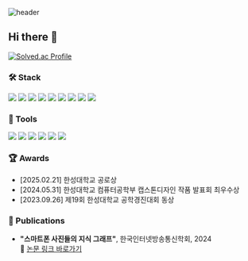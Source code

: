 ![header](https://capsule-render.vercel.app/api?type=waving&color=gradient&customColorList=10&height=200&text=YEWON's%20GITHUB&fontSize=50&animation=twinkling&fontAlign=68&fontAlignY=36)
## Hi there 👋
[![Solved.ac Profile](http://mazassumnida.wtf/api/v2/generate_badge?boj=it1236)](https://solved.ac/profile/it1236)

### 🛠️ Stack
<p>
  <img src="https://img.shields.io/badge/Java-007396?style=flat&logo=java&logoColor=white" />
  <img src="https://img.shields.io/badge/JavaScript-F7DF1E?style=flat&logo=javascript&logoColor=black" />
  <img src="https://img.shields.io/badge/HTML5-E34F26?style=flat&logo=html5&logoColor=white" />
  <img src="https://img.shields.io/badge/CSS3-1572B6?style=flat&logo=css3&logoColor=white" />
  <img src="https://img.shields.io/badge/React-61DAFB?style=flat&logo=react&logoColor=black" />
  <img src="https://img.shields.io/badge/Node.js-339933?style=flat&logo=node.js&logoColor=white" />
  <img src="https://img.shields.io/badge/Flask-000000?style=flat&logo=flask&logoColor=white" />
  <img src="https://img.shields.io/badge/MySQL-4479A1?style=flat&logo=mysql&logoColor=white" />
  <img src="https://img.shields.io/badge/MQTT-660066?style=flat&logo=homeassistant&logoColor=white" />
</p>


### 🧰 Tools
<p>
  <img src="https://img.shields.io/badge/Git-F05032?style=flat&logo=git&logoColor=white" />
  <img src="https://img.shields.io/badge/GitHub-181717?style=flat&logo=github&logoColor=white" />
  <img src="https://img.shields.io/badge/VS Code-007ACC?style=flat&logo=visualstudiocode&logoColor=white" />
  <img src="https://img.shields.io/badge/Notion-000000?style=flat&logo=notion&logoColor=white" />
  <img src="https://img.shields.io/badge/Figma-F24E1E?style=flat&logo=figma&logoColor=white" />
  <img src="https://img.shields.io/badge/Raspberry Pi-C51A4A?style=flat&logo=raspberrypi&logoColor=white" />
</p>

### 🏆 Awards

- [2025.02.21] 한성대학교 공로상
- [2024.05.31] 한성대학교 컴퓨터공학부 캡스톤디자인 작품 발표회 최우수상
- [2023.09.26] 제19회 한성대학교 공학경진대회 동상

### 📄 Publications
- **"스마트폰 사진들의 지식 그래프"**, 한국인터넷방송통신학회, 2024  
🔗 [논문 링크 바로가기](https://www.kci.go.kr/kciportal/ci/sereArticleSearch/ciSereArtiView.kci?sereArticleSearchBean.artiId=ART003134555)
